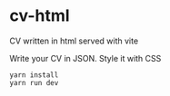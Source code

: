 # cv-html
CV written in html served with vite

Write your CV in JSON.
Style it with CSS
```
yarn install
yarn run dev
```
